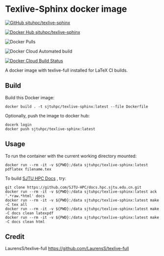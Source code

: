 # Texlive-Sphinx docker image

[![GitHub sjtuhpc/texlive-sphinx](https://img.shields.io/badge/GitHub-sjtuhpc%2Ftexlive--sphinx-informational)](https://github.com/sjtuhpc/texlive-sphinx)

[![Docker Hub sjtuhpc/texlive-sphinx](https://img.shields.io/badge/Docker_Hub-sjtuhpc%2Ftexlive--sphinx-informational.svg)](https://hub.docker.com/r/sjtuhpc/texlive-sphinx)

![Docker Pulls](https://img.shields.io/docker/pulls/sjtuhpc/texlive-sphinx)

![Docker Cloud Automated build](https://img.shields.io/docker/cloud/automated/sjtuhpc/texlive-sphinx)

[![Docker Cloud Build Status](https://img.shields.io/docker/cloud/build/sjtuhpc/texlive-sphinx)](https://hub.docker.com/r/sjtuhpc/texlive-sphinx/builds)

A docker image with texlive-full installed for LaTeX CI builds.

## Build

Build this Docker image:

    docker build . -t sjtuhpc/texlive-sphinx:latest --file Dockerfile

Optionally, push the image to docker hub:

    docerk login
    docker push sjtuhpc/texlive-sphinx:latest

## Usage

To run the container with the current working directory mounted:

    docker run --rm -it -v ${PWD}:/data sjtuhpc/texlive-sphinx:latest pdflatex filename.tex

To build [SJTU HPC Docs](https://github.com/SJTU-HPC/docs.hpc.sjtu.edu.cn) , try:

    git clone https://github.com/SJTU-HPC/docs.hpc.sjtu.edu.cn.git
    docker run --rm -it -v ${PWD}:/data sjtuhpc/texlive-sphinx:latest ack '.*raw.*html' docs
    docker run --rm -it -v ${PWD}:/data sjtuhpc/texlive-sphinx:latest make -C tex all
    docker run --rm -it -v ${PWD}:/data sjtuhpc/texlive-sphinx:latest make -C docs clean latexpdf
    docker run --rm -it -v ${PWD}:/data sjtuhpc/texlive-sphinx:latest make -C docs clean html

## Credit

LaurensS/texlive-full https://github.com/LaurensS/texlive-full
